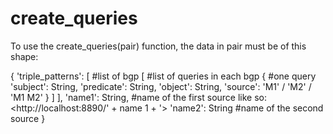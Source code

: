 # create_queries
To use the create_queries(pair) function, the data in pair must be of this shape:

{
		'triple_patterns': [ #list of bgp
					 [ #list of queries in each bgp
						{ #one query
					   	  'subject': String,
					   	  'predicate': String, 
					   	  'object': String, 
					   	  'source': 'M1' / 'M2' / 'M1 M2'
						}
					 ]
				   ],
		'name1': String,	#name of the first source   like so: <http://localhost:8890/' + name 1 + '>
		'name2': String		#name of the second source
	  }
